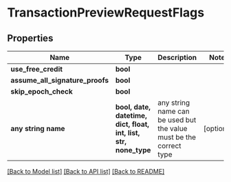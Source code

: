 # TransactionPreviewRequestFlags


## Properties
Name | Type | Description | Notes
------------ | ------------- | ------------- | -------------
**use_free_credit** | **bool** |  | 
**assume_all_signature_proofs** | **bool** |  | 
**skip_epoch_check** | **bool** |  | 
**any string name** | **bool, date, datetime, dict, float, int, list, str, none_type** | any string name can be used but the value must be the correct type | [optional]

[[Back to Model list]](../README.md#documentation-for-models) [[Back to API list]](../README.md#documentation-for-api-endpoints) [[Back to README]](../README.md)


